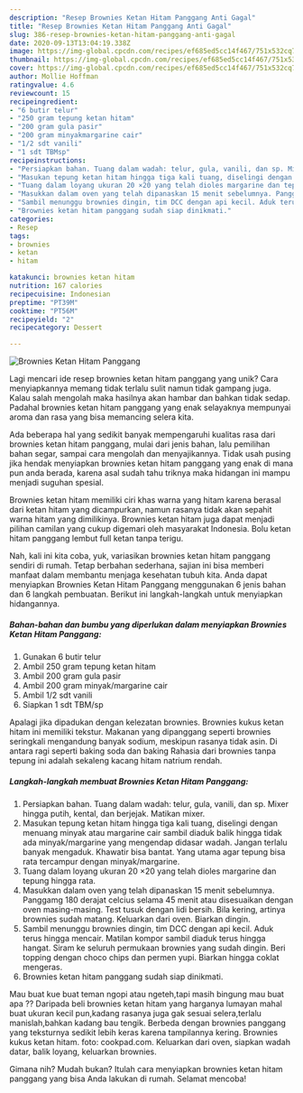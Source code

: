 ```yaml
---
description: "Resep Brownies Ketan Hitam Panggang Anti Gagal"
title: "Resep Brownies Ketan Hitam Panggang Anti Gagal"
slug: 386-resep-brownies-ketan-hitam-panggang-anti-gagal
date: 2020-09-13T13:04:19.338Z
image: https://img-global.cpcdn.com/recipes/ef685ed5cc14f467/751x532cq70/brownies-ketan-hitam-panggang-foto-resep-utama.jpg
thumbnail: https://img-global.cpcdn.com/recipes/ef685ed5cc14f467/751x532cq70/brownies-ketan-hitam-panggang-foto-resep-utama.jpg
cover: https://img-global.cpcdn.com/recipes/ef685ed5cc14f467/751x532cq70/brownies-ketan-hitam-panggang-foto-resep-utama.jpg
author: Mollie Hoffman
ratingvalue: 4.6
reviewcount: 15
recipeingredient:
- "6 butir telur"
- "250 gram tepung ketan hitam"
- "200 gram gula pasir"
- "200 gram minyakmargarine cair"
- "1/2 sdt vanili"
- "1 sdt TBMsp"
recipeinstructions:
- "Persiapkan bahan. Tuang dalam wadah: telur, gula, vanili, dan sp. Mixer hingga putih, kental, dan berjejak. Matikan mixer."
- "Masukan tepung ketan hitam hingga tiga kali tuang, diselingi dengan menuang minyak atau margarine cair sambil diaduk balik hingga tidak ada minyak/margarine yang mengendap didasar wadah. Jangan terlalu banyak mengaduk. Khawatir bisa bantat. Yang utama agar tepung bisa rata tercampur dengan minyak/margarine."
- "Tuang dalam loyang ukuran 20 ×20 yang telah dioles margarine dan tepung hingga rata."
- "Masukkan dalam oven yang telah dipanaskan 15 menit sebelumnya. Panggamg 180 derajat celcius selama 45 menit atau disesuaikan dengan oven masing-masing. Test tusuk dengan lidi bersih. Bila kering, artinya brownies sudah matang. Keluarkan dari oven. Biarkan dingin."
- "Sambil menunggu brownies dingin, tim DCC dengan api kecil. Aduk terus hingga mencair. Matilan kompor sambil diaduk terus hingga hangat. Siram ke seluruh permukaan brownies yang sudah dingin. Beri topping dengan choco chips dan permen yupi. Biarkan hingga coklat mengeras."
- "Brownies ketan hitam panggang sudah siap dinikmati."
categories:
- Resep
tags:
- brownies
- ketan
- hitam

katakunci: brownies ketan hitam 
nutrition: 167 calories
recipecuisine: Indonesian
preptime: "PT39M"
cooktime: "PT56M"
recipeyield: "2"
recipecategory: Dessert

---
```



![Brownies Ketan Hitam Panggang](https://img-global.cpcdn.com/recipes/ef685ed5cc14f467/751x532cq70/brownies-ketan-hitam-panggang-foto-resep-utama.jpg)

Lagi mencari ide resep brownies ketan hitam panggang yang unik? Cara menyiapkannya memang tidak terlalu sulit namun tidak gampang juga. Kalau salah mengolah maka hasilnya akan hambar dan bahkan tidak sedap. Padahal brownies ketan hitam panggang yang enak selayaknya mempunyai aroma dan rasa yang bisa memancing selera kita.

Ada beberapa hal yang sedikit banyak mempengaruhi kualitas rasa dari brownies ketan hitam panggang, mulai dari jenis bahan, lalu pemilihan bahan segar, sampai cara mengolah dan menyajikannya. Tidak usah pusing jika hendak menyiapkan brownies ketan hitam panggang yang enak di mana pun anda berada, karena asal sudah tahu triknya maka hidangan ini mampu menjadi suguhan spesial.

Brownies ketan hitam memiliki ciri khas warna yang hitam karena berasal dari ketan hitam yang dicampurkan, namun rasanya tidak akan sepahit warna hitam yang dimilikinya. Brownies ketan hitam juga dapat menjadi pilihan camilan yang cukup digemari oleh masyarakat Indonesia. Bolu ketan hitam panggang lembut full ketan tanpa terigu.


Nah, kali ini kita coba, yuk, variasikan brownies ketan hitam panggang sendiri di rumah. Tetap berbahan sederhana, sajian ini bisa memberi manfaat dalam membantu menjaga kesehatan tubuh kita. Anda dapat menyiapkan Brownies Ketan Hitam Panggang menggunakan 6 jenis bahan dan 6 langkah pembuatan. Berikut ini langkah-langkah untuk menyiapkan hidangannya.

<!--inarticleads1-->

##### Bahan-bahan dan bumbu yang diperlukan dalam menyiapkan Brownies Ketan Hitam Panggang:

1. Gunakan 6 butir telur
1. Ambil 250 gram tepung ketan hitam
1. Ambil 200 gram gula pasir
1. Ambil 200 gram minyak/margarine cair
1. Ambil 1/2 sdt vanili
1. Siapkan 1 sdt TBM/sp


Apalagi jika dipadukan dengan kelezatan brownies. Brownies kukus ketan hitam ini memiliki tekstur. Makanan yang dipanggang seperti brownies seringkali mengandung banyak sodium, meskipun rasanya tidak asin. Di antara ragi seperti baking soda dan baking Rahasia dari brownies tanpa tepung ini adalah sekaleng kacang hitam natrium rendah. 

<!--inarticleads2-->

##### Langkah-langkah membuat Brownies Ketan Hitam Panggang:

1. Persiapkan bahan. Tuang dalam wadah: telur, gula, vanili, dan sp. Mixer hingga putih, kental, dan berjejak. Matikan mixer.
1. Masukan tepung ketan hitam hingga tiga kali tuang, diselingi dengan menuang minyak atau margarine cair sambil diaduk balik hingga tidak ada minyak/margarine yang mengendap didasar wadah. Jangan terlalu banyak mengaduk. Khawatir bisa bantat. Yang utama agar tepung bisa rata tercampur dengan minyak/margarine.
1. Tuang dalam loyang ukuran 20 ×20 yang telah dioles margarine dan tepung hingga rata.
1. Masukkan dalam oven yang telah dipanaskan 15 menit sebelumnya. Panggamg 180 derajat celcius selama 45 menit atau disesuaikan dengan oven masing-masing. Test tusuk dengan lidi bersih. Bila kering, artinya brownies sudah matang. Keluarkan dari oven. Biarkan dingin.
1. Sambil menunggu brownies dingin, tim DCC dengan api kecil. Aduk terus hingga mencair. Matilan kompor sambil diaduk terus hingga hangat. Siram ke seluruh permukaan brownies yang sudah dingin. Beri topping dengan choco chips dan permen yupi. Biarkan hingga coklat mengeras.
1. Brownies ketan hitam panggang sudah siap dinikmati.


Mau buat kue buat teman ngopi atau ngeteh,tapi masih bingung mau buat apa ?? Daripada beli brownies ketan hitam yang harganya lumayan mahal buat ukuran kecil pun,kadang rasanya juga gak sesuai selera,terlalu manislah,bahkan kadang bau tengik. Berbeda dengan brownies panggang yang teksturnya sedikit lebih keras karena tampilannya kering. Brownies kukus ketan hitam. foto: cookpad.com. Keluarkan dari oven, siapkan wadah datar, balik loyang, keluarkan brownies. 

Gimana nih? Mudah bukan? Itulah cara menyiapkan brownies ketan hitam panggang yang bisa Anda lakukan di rumah. Selamat mencoba!

